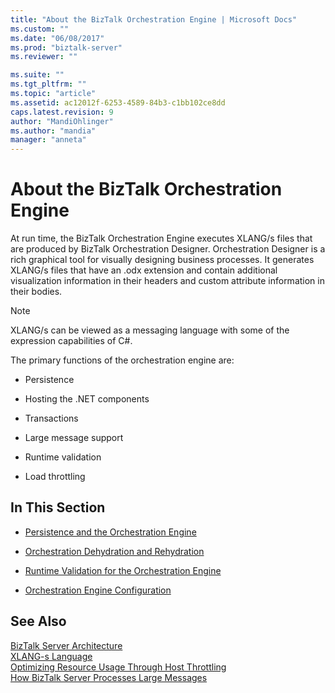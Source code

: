 ```yaml
---
title: "About the BizTalk Orchestration Engine | Microsoft Docs"
ms.custom: ""
ms.date: "06/08/2017"
ms.prod: "biztalk-server"
ms.reviewer: ""

ms.suite: ""
ms.tgt_pltfrm: ""
ms.topic: "article"
ms.assetid: ac12012f-6253-4589-84b3-c1bb102ce8dd
caps.latest.revision: 9
author: "MandiOhlinger"
ms.author: "mandia"
manager: "anneta"
---
```

# About the BizTalk Orchestration Engine
At run time, the BizTalk Orchestration Engine executes XLANG/s files that are produced by BizTalk Orchestration Designer. Orchestration Designer is a rich graphical tool for visually designing business processes. It generates XLANG/s files that have an .odx extension and contain additional visualization information in their headers and custom attribute information in their bodies.  
  
> [!NOTE]
>  XLANG/s can be viewed as a messaging language with some of the expression capabilities of C#.  
  
 The primary functions of the orchestration engine are:  
  
-   Persistence  
  
-   Hosting the .NET components  
  
-   Transactions  
  
-   Large message support  
  
-   Runtime validation  
  
-   Load throttling  
  
## In This Section  
  
-   [Persistence and the Orchestration Engine](../core/persistence-and-the-orchestration-engine.md)  
  
-   [Orchestration Dehydration and Rehydration](../core/orchestration-dehydration-and-rehydration.md)  
  
-   [Runtime Validation for the Orchestration Engine](../core/runtime-validation-for-the-orchestration-engine.md)  
  
-   [Orchestration Engine Configuration](../core/orchestration-engine-configuration.md)  
  
## See Also  
 [BizTalk Server Architecture](../core/biztalk-server-architecture.md)   
 [XLANG-s Language](../core/xlang-s-language.md)   
 [Optimizing Resource Usage Through Host Throttling](../core/optimizing-resource-usage-through-host-throttling.md)   
 [How BizTalk Server Processes Large Messages](../core/how-biztalk-server-processes-large-messages.md)